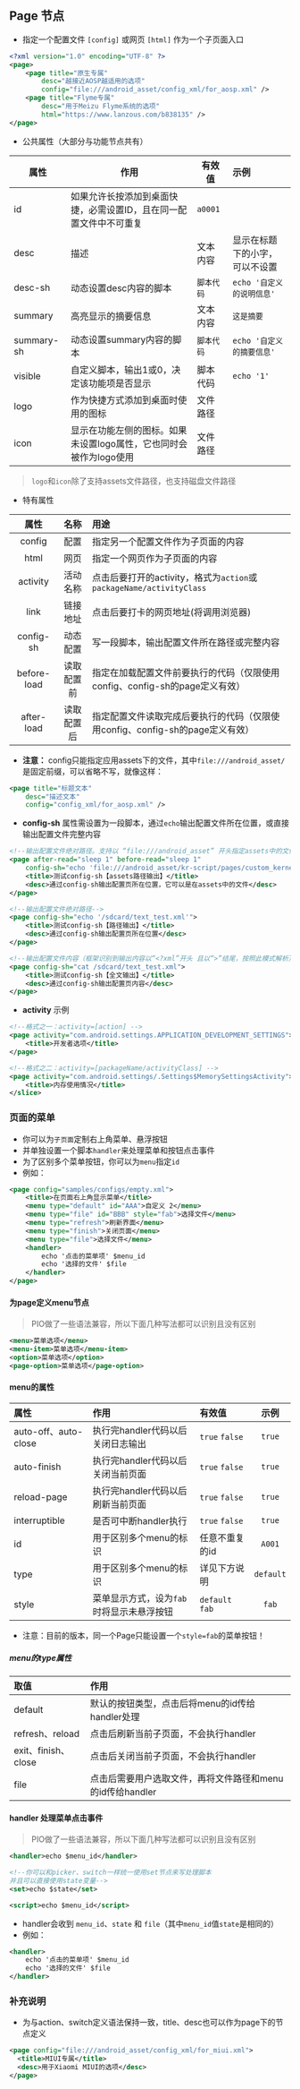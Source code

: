 
## Page 节点
- 指定一个配置文件 `[config]` 或网页 `[html]` 作为一个子页面入口

```xml
<?xml version="1.0" encoding="UTF-8" ?>
<page>
    <page title="原生专属"
        desc="越接近AOSP越适用的选项"
        config="file:///android_asset/config_xml/for_aosp.xml" />
    <page title="Flyme专属"
        desc="用于Meizu Flyme系统的选项"
        html="https://www.lanzous.com/b838135" />
</page>
```

- 公共属性（大部分与功能节点共有）

| 属性 | 作用 | 有效值 | 示例 |
| - | - | - | :- |
| id | 如果允许长按添加到桌面快捷，必需设置ID，且在同一配置文件中不可重复 | `a0001` |
| desc | 描述 | 文本内容 | 显示在标题下的小字，可以不设置 |
| desc-sh | 动态设置desc内容的脚本 | `脚本代码` | `echo '自定义的说明信息'` |
| summary | 高亮显示的摘要信息 | 文本内容 | `这是摘要` |
| summary-sh | 动态设置summary内容的脚本 | `脚本代码` | `echo '自定义的摘要信息'` |
| visible | 自定义脚本，输出1或0，决定该功能项是否显示 | 脚本代码 | `echo '1'` |
| logo | 作为快捷方式添加到桌面时使用的图标 | 文件路径 |  |
| icon | 显示在功能左侧的图标。如果未设置logo属性，它也同时会被作为logo使用 | 文件路径 |  |


> `logo`和`icon`除了支持assets文件路径，也支持磁盘文件路径

- 特有属性

| 属性 | 名称 | 用途 |
| :-: | :-: | :- |
| config | 配置 | 指定另一个配置文件作为子页面的内容 |
| html | 网页 | 指定一个网页作为子页面的内容 |
| activity | 活动名称 | 点击后要打开的activity，格式为`action`或`packageName/activityClass` |
| link | 链接地址 | 点击后要打卡的网页地址(将调用浏览器) |
| config-sh | 动态配置 | 写一段脚本，输出配置文件所在路径或完整内容 |
| before-load | 读取配置前 | 指定在加载配置文件前要执行的代码（仅限使用config、config-sh的page定义有效） |
| after-load | 读取配置后 | 指定配置文件读取完成后要执行的代码（仅限使用config、config-sh的page定义有效） |

- **注意：** config只能指定应用assets下的文件，其中`file:///android_asset/`是固定前缀，可以省略不写，就像这样：

```xml
<page title="标题文本"
    desc="描述文本"
    config="config_xml/for_aosp.xml" />
```

- **config-sh** 属性需设置为一段脚本，通过`echo`输出配置文件所在位置，或直接输出配置文件完整内容

```xml
<!--输出配置文件绝对路径。支持以 “file:///android_asset” 开头指定assets中的文件-->
<page after-read="sleep 1" before-read="sleep 1"
    config-sh="echo 'file:///android_asset/kr-script/pages/custom_kernel_tuner.xml'">
    <title>测试config-sh【assets路径输出】</title>
    <desc>通过config-sh输出配置页所在位置，它可以是在assets中的文件</desc>
</page>

<!--输出配置文件绝对路径-->
<page config-sh="echo '/sdcard/text_test.xml'">
    <title>测试config-sh【路径输出】</title>
    <desc>通过config-sh输出配置页所在位置</desc>
</page>

<!--输出配置文件内容（框架识别到输出内容以“<?xml”开头 且以“>”结尾，按照此模式解析）-->
<page config-sh="cat /sdcard/text_test.xml">
    <title>测试config-sh【全文输出】</title>
    <desc>通过config-sh输出配置页内容</desc>
</page>
```

- **activity** 示例
```xml
<!--格式之一：activity=[action] -->
<page activity="com.android.settings.APPLICATION_DEVELOPMENT_SETTINGS">
    <title>开发者选项</title>
</page>

<!--格式之二：activity=[packageName/activityClass] -->
<page activity="com.android.settings/.Settings$MemorySettingsActivity">
    <title>内存使用情况</title>
</slice>
```

### 页面的菜单
- 你可以为`子页面`定制右上角菜单、悬浮按钮
- 并单独设置一个脚本`handler`来处理菜单和按钮点击事件
- 为了区别多个菜单按钮，你可以为`menu`指定`id`
- 例如：

```xml
<page config="samples/configs/empty.xml">
    <title>在页面右上角显示菜单</title>
    <menu type="default" id="AAA">自定义 2</menu>
    <menu type="file" id="BBB" style="fab">选择文件</menu>
    <menu type="refresh">刷新界面</menu>
    <menu type="finish">关闭页面</menu>
    <menu type="file">选择文件</menu>
    <handler>
        echo '点击的菜单项' $menu_id
        echo '选择的文件' $file
    </handler>
</page>
```

#### 为page定义menu节点
> PIO做了一些语法兼容，所以下面几种写法都可以识别且没有区别

```xml
<menu>菜单选项</menu>
<menu-item>菜单选项</menu-item>
<option>菜单选项</option>
<page-option>菜单选项</page-option>
```

#### menu的属性

| 属性 | 作用 | 有效值 | 示例 |
| :- | :- | :- | :-: |
| auto-off、auto-close | 执行完handler代码以后关闭日志输出 | `true` `false` | `true` |
| auto-finish | 执行完handler代码以后关闭当前页面 | `true` `false` | `true` |
| reload-page | 执行完handler代码以后刷新当前页面 | `true` `false` | `true` |
| interruptible | 是否可中断handler执行 | `true` `false` | `true` |
| id | 用于区别多个menu的标识 | 任意不重复的id | `A001` |
| type | 用于区别多个menu的标识 | 详见下方说明 | `default` |
| style | 菜单显示方式，设为`fab`时将显示未悬浮按钮 | `default` `fab` | `fab` |

- 注意：目前的版本，同一个Page只能设置一个`style=fab`的菜单按钮！

##### menu的type属性

| 取值 | 作用 |
| :- | :- |
| default | 默认的按钮类型，点击后将menu的id传给handler处理 |
| refresh、reload | 点击后刷新当前子页面，不会执行handler |
| exit、finish、close | 点击后关闭当前子页面，不会执行handler |
| file | 点击后需要用户选取文件，再将文件路径和menu的id传给handler |

#### handler 处理菜单点击事件
> PIO做了一些语法兼容，所以下面几种写法都可以识别且没有区别

```xml
<handler>echo $menu_id</handler>

<!--你可以和picker、switch一样统一使用set节点来写处理脚本
并且可以直接使用state变量-->
<set>echo $state</set>

<script>echo $menu_id</script>
```

- handler会收到 `menu_id`、`state` 和 `file`（其中`menu_id`值`state`是相同的）
- 例如：

```xml
<handler>
    echo '点击的菜单项' $menu_id
    echo '选择的文件' $file
</handler>
```



### 补充说明
- 为与action、switch定义语法保持一致，title、desc也可以作为page下的节点定义

```xml
<page config="file:///android_asset/config_xml/for_miui.xml">
  <title>MIUI专属</title>
  <desc>用于Xiaomi MIUI的选项</desc>
</page>
```
